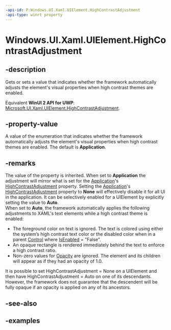 ```yaml
---
-api-id: P:Windows.UI.Xaml.UIElement.HighContrastAdjustment
-api-type: winrt property
---
```


<!-- Property syntax.
public ElementHighContrastAdjustment HighContrastAdjustment { get;  set; }
-->

# Windows.UI.Xaml.UIElement.HighContrastAdjustment

## -description
Gets or sets a value that indicates whether the framework automatically adjusts the element's visual properties when high contrast themes are enabled.

Equivalent **WinUI 2 API for UWP**: [Microsoft.UI.Xaml.UIElement.HighContrastAdjustment](/windows/winui/api/microsoft.ui.xaml.uielement.highcontrastadjustment).

## -property-value
A value of the enumeration that indicates whether the framework automatically adjusts the element's visual properties when high contrast themes are enabled. The default is **Application**.

## -remarks
The value of the property is inherited.  When set to **Application** the adjustment will mirror what is set for the [Application](application.md)'s [HighContrastAdjustment](application_highcontrastadjustment.md) property.  Setting the [Application](application.md)'s [HighContrastAdjustment](application_highcontrastadjustment.md) property to **None** will effectively disable it for all UI in the application.  It can be selectively enabled for a UIElement by explicitly setting the value to **Auto**.   
When set to **Auto**, the framework automatically applies the following adjustments to XAML's text elements while a high contrast theme is enabled:
* The foreground color on text is ignored.  The text is colored using either the system’s high contrast text color or the disabled color when in a parent [Control](../windows.ui.xaml.controls/control.md) where [IsEnabled](../windows.ui.xaml.controls/control_isenabled.md) = "False".
* An opaque rectangle is rendered immediately behind the text to enforce a high contrast ratio.
* Non-zero values for [Opacity](uielement_opacity.md) are ignored.  The element and its children will appear as if they had an opacity of 1.0.   

It is possible to set HighContrastAdjustment = None on a UIElement and then have HighContrastAdjustment = Auto on one of its descendants.  However, the framework does not guarantee that the descendent will be fully opaque if an opacity is applied on any of its ancestors.

## -see-also

## -examples

